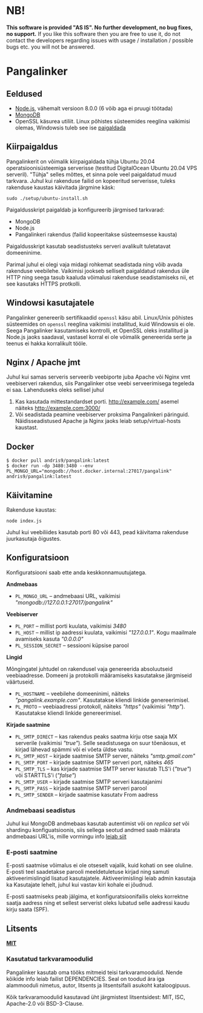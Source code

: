 # NB!

**This software is provided "AS IS". No further development, no bug fixes, no support.** If you like this software then you are free to use it, do not contact the developers regarding issues with usage / installation / possible bugs etc. you will not be answered.

# Pangalinker

## Eeldused

-   [Node.js](http://nodejs.org/), vähemalt versioon 8.0.0 (6 võib aga ei pruugi töötada)
-   [MongoDB](http://www.mongodb.org/)
-   OpenSSL käsurea utiliit. Linux põhistes süsteemides reeglina vaikimisi olemas, Windowsis tuleb see ise [paigaldada](https://blog.didierstevens.com/2015/03/30/howto-make-your-own-cert-with-openssl-on-windows/)

## Kiirpaigaldus

Pangalinkerit on võimalik kiirpaigaldada tühja Ubuntu 20.04 operatsioonisüsteemiga serverisse (testitud DigitalOcean Ubuntu 20.04 VPS serveril). "Tühja" selles mõttes, et sinna pole veel paigaldatud muud tarkvara. Juhul kui rakenduse failid on kopeeritud serverisse, tuleks rakenduse kaustas käivitada järgmine käsk:

    sudo ./setup/ubuntu-install.sh

Paigaldusskript paigaldab ja konfigureerib järgmised tarkvarad:

-   MongoDB
-   Node.js
-   Pangalinkeri rakendus (failid kopeeritakse süsteemsesse kausta)

Paigaldusskript kasutab seadistusteks serveri avalikult tuletatavat domeeninime.

Parimal juhul ei olegi vaja midagi rohkemat seadistada ning võib avada rakenduse veebilehe. Vaikimisi jookseb selliselt paigaldatud rakendus üle HTTP ning seega tasub kaaluda võimalusi rakenduse seadistamiseks nii, et see kasutaks HTTPS protkolli.

## Windowsi kasutajatele

Pangalinker genereerib sertifikaadid `openssl` käsu abil. Linux/Unix põhistes süsteemides on `openssl` reeglina vaikimisi installitud, kuid Windowsis ei ole. Seega Pangalinker kasutamiseks kontrolli, et OpenSSL oleks installitud ja Node.js jaoks saadaval, vastasel korral ei ole võimalik genereerida serte ja teenus ei hakka korralikult tööle.

## Nginx / Apache jmt

Juhul kui samas serveris serveerib veebiporte juba Apache või Nginx vmt veebiserveri rakendus, siis Pangalinker otse veebi serveerimisega tegeleda ei saa. Lahenduseks oleks sellisel juhul

1.  Kas kasutada mittestandardset porti. http://example.com/ asemel näiteks http://example.com:3000/
2.  Või seadistada peamine veebiserver proksima Pangalinkeri päringuid. Näidisseadistused Apache ja Nginx jaoks leiab setup/virtual-hosts kaustast.

## Docker

```
$ docker pull andris9/pangalink:latest
$ docker run -dp 3480:3480 --env PL_MONGO_URL="mongodb://host.docker.internal:27017/pangalink" andris9/pangalink:latest
```

## Käivitamine

Rakenduse kaustas:

    node index.js

Juhul kui veebiliides kasutab porti 80 või 443, pead käivitama rakenduse juurkasutaja õigustes.

## Konfiguratsioon

Konfiguratsiooni saab ette anda keskkonnamuutujatega.

**Andmebaas**

-   `PL_MONGO_URL` – andmebaasi URL, vaikimisi _"mongodb://127.0.0.1:27017/pangalink"_

**Veebiserver**

-   `PL_PORT` – millist porti kuulata, vaikimisi _3480_
-   `PL_HOST` – millist ip aadressi kuulata, vaikimisi _"127.0.0.1"_. Kogu maailmale avamiseks kasuta _"0.0.0.0"_
-   `PL_SESSION_SECRET` – sessiooni küpsise parool

**Lingid**

Mõngingatel juhtudel on rakendusel vaja genereerida absoluutseid veebiaadresse. Domeeni ja protokolli määramiseks kasutatakse järgmiseid väärtuseid.

-   `PL_HOSTNAME` – veebilehe domeeninimi, näiteks _"pangalink.example.com"_. Kasutatakse kliendi linkide genereerimisel.
-   `PL_PROTO` – veebiaadressi protokoll, näiteks _"https"_ (vaikimisi _"http"_). Kasutatakse kliendi linkide genereerimisel.

**Kirjade saatmine**

-   `PL_SMTP_DIRECT` – kas rakendus peaks saatma kirju otse saaja MX serverile (vaikimisi _"true"_). Selle seadistusega on suur tõenäosus, et kirjad lähevad spämmi või ei võeta üldse vastu.
-   `PL_SMTP_HOST` – kirjade saatmise SMTP server, näiteks _"smtp.gmail.com"_
-   `PL_SMTP_PORT` – kirjade saatmise SMTP serveri port, näiteks _465_
-   `PL_SMTP_TLS` – kas kirjade saatmise SMTP server kasutab TLS'i (_"true"_) või STARTTLS'i (_"false"_)
-   `PL_SMTP_USER` – kirjade saatmise SMTP serveri kasutajanimi
-   `PL_SMTP_PASS` – kirjade saatmise SMTP serveri parool
-   `PL_SMTP_SENDER` – kirjade saatmise kasutatv From aadress

### Andmebaasi seadistus

Juhul kui MongoDB andmebaas kasutab autentimist või on _replica set_ või shardingu konfiguatsioonis, siis sellega seotud andmed saab määrata andmebaasi URL'is, mille vormingu info [leiab siit](https://docs.mongodb.com/manual/reference/connection-string/)

### E-posti saatmine

E-posti saatmise võimalus ei ole otseselt vajalik, kuid kohati on see oluline. E-posti teel saadetakse parooli meeldetuletuse kirjad ning samuti aktiveerimislingid lisatud kasutajatele. Aktiveerimislingi leiab admin kasutaja ka Kasutajate lehelt, juhul kui vastav kiri kohale ei jõudnud.

E-posti saatmiseks peab jälgima, et konfiguratsioonifailis oleks korrektne saatja aadress ning et sellest serverist oleks lubatud selle aadressi kaudu kirju saata (SPF).

## Litsents

**[MIT](./LICENSE)**

### Kasutatud tarkvaramoodulid

Pangalinker kasutab oma tööks mitmeid teisi tarkvaramoodulid. Nende kõikide info leiab failist DEPENDENCIES. Seal on toodud ära iga alammooduli nimetus, autor, litsents ja litsentsifaili asukoht kataloogipuus.

Kõik tarkvaramoodulid kasutavad üht järgmistest litsentsidest: MIT, ISC, Apache-2.0 või BSD-3-Clause.

